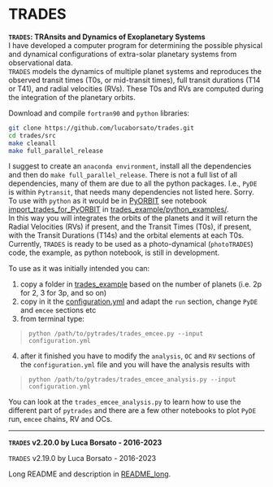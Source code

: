 # TRADES
  

**`TRADES`: TRAnsits and Dynamics of Exoplanetary Systems**  
I have developed a computer program for determining 
the possible physical and dynamical configurations of extra-solar planetary 
systems from observational data.  
`TRADES` models the dynamics of multiple planet systems and
reproduces the observed transit times (T0s, or mid-transit times),
full transit durations (T14 or T41),
 and radial velocities (RVs).
These T0s and RVs are computed during the integration of the planetary orbits.  

Download and compile `fortran90` and `python` libraries:  

```bash
git clone https://github.com/lucaborsato/trades.git
cd trades/src
make cleanall
make full_parallel_release
```

I suggest to create an `anaconda environment`, install all the dependencies and then do `make full_parallel_release`.
There is not a full list of all dependencies, many of them are due to all the python packages. I.e., `PyDE` is within `Pytransit`, that needs many dependencies not listed here. Sorry.  
To use with `python` as it would be in [PyORBIT](https://github.com/LucaMalavolta/PyORBIT) 
see notebook [import_trades_for_PyORBIT](trades_example/python_examples/import_trades_for_PyORBIT.ipynb) 
in [trades_example/python_examples/](trades_example/python_examples/).  
In this way you will integrates the orbits of the planets and it will return the Radial Velocities (RVs) if present, and the Transit Times (T0s), if present, with the Transit Durations (T14s) and the orbital elements at each T0s.  
Currently, `TRADES` is ready to be used as a photo-dynamical (`photoTRADES`) code,
the example, as python notebook, is still in development.  

To use as it was initially intended you can:  

1. copy a folder in [trades_example](trades_example) based on the number of planets (i.e. 2p for 2, 3 for 3p, and so on)  
2. copy in it the [configuration.yml](trades_example/configuration.yml) and adapt the `run` section, change `PyDE` and `emcee` sections etc  
3. from terminal type:  
  > `python /path/to/pytrades/trades_emcee.py --input configuration.yml`  
4. after it finished you have to modify the `analysis`, `OC` and `RV` sections of the `configuration.yml` file and you will have the analysis results with  
  > `python /path/to/pytrades/trades_emcee_analysis.py --input configuration.yml`  

You can look at the `trades_emcee_analysis.py` to learn how to use the different part of `pytrades` and there are a few other notebooks to plot `PyDE` run, `emcee` chains, RV and OCs.  

---
**`TRADES` v2.20.0 by Luca Borsato - 2016-2023**  

`TRADES` v2.19.0 by Luca Borsato - 2016-2023  

Long README and description in [README_long](README_long.md).
